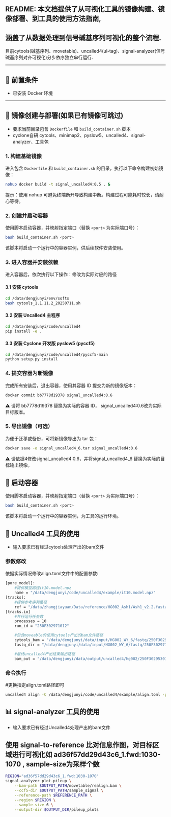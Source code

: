 ## README: 本文档提供了从可视化工具的镜像构建、镜像部署、到工具的使用方法指南,
## 涵盖了从数据处理到信号碱基序列可视化的整个流程.

目前cytools(碱基序列、movetable)、uncalled4(ul-tag)、signal-analyzer(信号碱基序列对齐可视化)分步依序独立串行运行.


---

## 📌 前置条件

- 已安装 Docker 环境

---

## 🚀 镜像创建与部署(如果已有镜像可跳过)

- 要求当前目录包含 `Dockerfile` 和 `build_container.sh` 脚本
- cyclone自研 cytools、minimap2、pyslow5、uncalled4、signal-analyzer、工具包

### 1. 构建基础镜像

进入包含 `Dockerfile` 和 `build_container.sh` 的目录，执行以下命令构建初始镜像：

```bash
nohup docker build -t signal_uncalled4:0.5 . &
```
提示：使用 nohup 可避免终端断开导致构建中断。构建过程可能耗时较长，请耐心等待。


### 2. 创建并启动容器

使用脚本启动容器，并映射指定端口（替换 `<port>` 为实际端口号）：

```bash
bash build_container.sh <port>
```
该脚本将启动一个运行中的容器实例，供后续软件安装使用。


### 3. 进入容器并安装依赖
进入容器后，依次执行以下操作：修改为实际对应的路径

#### 3.1 安装 cytools
```bash
cd /data/dengjunyi/env/softs
bash cytools_1.1.11.2_20250711.sh
```

#### 3.2 安装 Uncalled4 主程序
```bash
cd /data/dengjunyi/code/uncalled4
pip install -e .
```

#### 3.3 安装 Cyclone 开发版 pyslow5 (pyccf5)
```bash
cd /data/dengjunyi/code/uncalled4/pyccf5-main
python setup.py install
```


### 4. 提交容器为新镜像
完成所有安装后，退出容器，使用其容器 ID 提交为新的镜像版本：
```bash
docker commit bb7778d19378 signal_uncalled4:0.6
```
⚠️ 请将 bb7778d19378 替换为实际的容器 ID， signal_uncalled4:0.6改为实际目标版本。


### 5. 导出镜像（可选）
为便于迁移或备份，可将新镜像导出为 tar 包：
```bash
docker save -o signal_uncalled4_6.tar signal_uncalled4:0.6
```
⚠️ 请依据4修改signal_uncalled4:0.6，并将signal_uncalled4_6 替换为实际的目标输出镜像。




## 🚀 启动容器

使用脚本启动容器，并映射指定端口（替换 `<port>` 为实际端口号）：

```bash
bash build_container.sh <port>
```
该脚本将启动一个运行中的容器实例，为工具的运行环境。




## 🔧 Uncalled4 工具的使用
- 输入要求已有经过cytools处理产出的bam文件
### 参数修改
依据实际情况修改align.toml文件中的配置参数:
```bash
[pore_model]: 
    #提供模型路径it10.model.npz
    name = "/data/dengjunyi/code/uncalled4/example/it10.model.npz"  
[tracks]: 
    #提供参考序列路径
    ref = "/data/zhangjiayuan/Data/reference/HG002_Ash1/Ash1_v2.2.fasta"
[tracks.io]
    #并行运行任务数
    processes = 10
    run_id = "250F302971012"

    #包含moveable的使用cytools产出的bam文件路径
    cytools_bam = "/data/dengjunyi/data/input/HG002_WY_6/fastq/250F302971012/summary/250F302971012.bam"
    fastq_dir = "/data/dengjunyi/data/input/HG002_WY_6/fastq/250F302971012/all/bases"

    #最终uncalled4产出结果输出路径
    bam_out = "/data/dengjunyi/data/output/uncalled4/hg002/250F302953011/250F302953011_align_docker_image_cyir2.bam"
```

### 命令执行
#更换指定align.toml路径即可
```bash
uncalled4 align -C /data/dengjunyi/code/uncalled4/example/align.toml -p 1 --bam-f5c
```


## 📊 signal-analyzer 工具的使用
- 输入要求已有经过Uncalled4处理产出的bam文件
## 使用 signal-to-reference 比对信息作图，对目标区域进行可视化如 ad36f57dd29d43c6_1.fwd:1030-1070 , sample-size为采样个数
```bash
REGION="ad36f57dd29d43c6_1.fwd:1030-1070"
signal-analyzer plot-pileup \
    --bam-path $OUTPUT_PATH/movetable/realign.bam \
    --ccf5-dir $OUTPUT_PATH/sample_signal \
    --reference-path $REFERENCE_PATH \
    --region $REGION \
    --sample-size 6 \
    --output-dir $OUTPUT_DIR/pileup_plots
```

